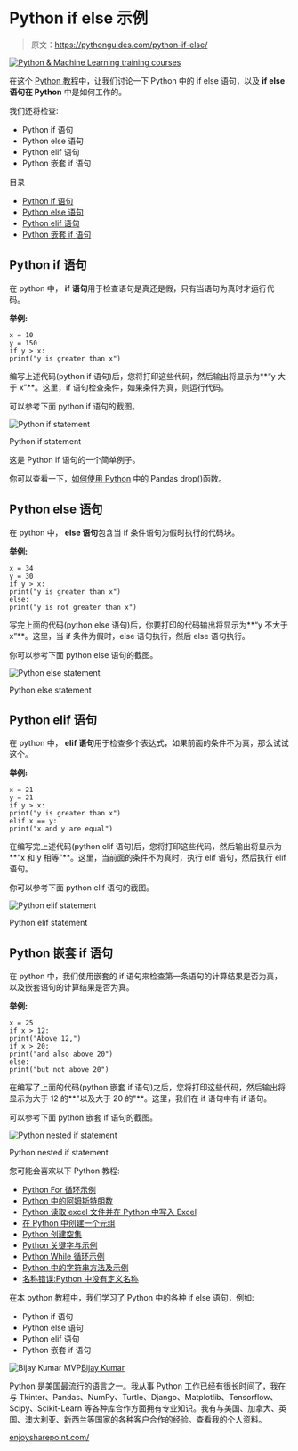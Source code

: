 # Python if else 示例

> 原文：<https://pythonguides.com/python-if-else/>

[![Python & Machine Learning training courses](img/49ec9c6da89a04c9f45bab643f8c765c.png)](https://sharepointsky.teachable.com/p/python-and-machine-learning-training-course)

在这个 [Python 教程](https://pythonguides.com/python-download-and-installation/)中，让我们讨论一下 Python 中的 if else 语句，以及 **if else 语句在 Python** 中是如何工作的。

我们还将检查:

*   Python if 语句
*   Python else 语句
*   Python elif 语句
*   Python 嵌套 if 语句

目录

[](#)

*   [Python if 语句](#Python_if_statement "Python if statement")
*   [Python else 语句](#Python_else_statement "Python else statement")
*   [Python elif 语句](#Python_elif_statement "Python elif statement")
*   [Python 嵌套 if 语句](#Python_nested_if_statement "Python nested if statement")

## Python if 语句

在 python 中， **if 语句**用于检查语句是真还是假，只有当语句为真时才运行代码。

**举例:**

```
x = 10
y = 150
if y > x:
print("y is greater than x")
```

编写上述代码(python if 语句)后，您将打印这些代码，然后输出将显示为**“y 大于 x”**。这里，if 语句检查条件，如果条件为真，则运行代码。

可以参考下面 python if 语句的截图。

![Python if statement](img/65357de1ec918a530e49a7a8559f5020.png "Python if statement")

Python if statement

这是 Python if 语句的一个简单例子。

你可以查看一下，[如何使用 Python](https://pythonguides.com/pandas-drop/) 中的 Pandas drop()函数。

## Python else 语句

在 python 中， **else 语句**包含当 if 条件语句为假时执行的代码块。

**举例:**

```
x = 34
y = 30
if y > x:
print("y is greater than x")
else:
print("y is not greater than x")
```

写完上面的代码(python else 语句)后，你要打印的代码输出将显示为**“y 不大于 x”**。这里，当 if 条件为假时，else 语句执行，然后 else 语句执行。

你可以参考下面 python else 语句的截图。

![Python else statement](img/2d78085e213ed111ea7a5c813f9d64ad.png "Python else statement")

Python else statement

## Python elif 语句

在 python 中， **elif 语句**用于检查多个表达式，如果前面的条件不为真，那么试试这个。

**举例:**

```
x = 21
y = 21
if y > x:
print("y is greater than x")
elif x == y:
print("x and y are equal")
```

在编写完上述代码(python elif 语句)后，您将打印这些代码，然后输出将显示为**“x 和 y 相等”**。这里，当前面的条件不为真时，执行 elif 语句，然后执行 elif 语句。

你可以参考下面 python elif 语句的截图。

![Python elif statement](img/2bd8aecb743416b32dd611e06ce674e1.png "Python elif statement 1")

Python elif statement

## Python 嵌套 if 语句

在 python 中，我们使用嵌套的 if 语句来检查第一条语句的计算结果是否为真，以及嵌套语句的计算结果是否为真。

**举例:**

```
x = 25
if x > 12:
print("Above 12,")
if x > 20:
print("and also above 20")
else:
print("but not above 20")
```

在编写了上面的代码(python 嵌套 if 语句)之后，您将打印这些代码，然后输出将显示为大于 12 的**"以及大于 20 的"**。这里，我们在 if 语句中有 if 语句。

可以参考下面 python 嵌套 if 语句的截图。

![Python nested if statement](img/4047054cd4d241d23e51596a312c341b.png "Python nested if statement")

Python nested if statement

您可能会喜欢以下 Python 教程:

*   [Python For 循环示例](https://pythonguides.com/python-for-loop/)
*   [Python 中的阿姆斯特朗数](https://pythonguides.com/armstrong-number-in-python/)
*   [Python 读取 excel 文件并在 Python 中写入 Excel](https://pythonguides.com/python-read-excel-file/)
*   [在 Python 中创建一个元组](https://pythonguides.com/create-a-tuple-in-python/)
*   [Python 创建空集](https://pythonguides.com/python-create-empty-set/)
*   [Python 关键字与示例](https://pythonguides.com/python-keywords/)
*   [Python While 循环示例](https://pythonguides.com/python-while-loop/)
*   [Python 中的字符串方法及示例](https://pythonguides.com/string-methods-in-python/)
*   [名称错误:Python 中没有定义名称](https://pythonguides.com/nameerror-name-is-not-defined/)

在本 python 教程中，我们学习了 Python 中的各种 if else 语句，例如:

*   Python if 语句
*   Python else 语句
*   Python elif 语句
*   Python 嵌套 if 语句

![Bijay Kumar MVP](img/9cb1c9117bcc4bbbaba71db8d37d76ef.png "Bijay Kumar MVP")[Bijay Kumar](https://pythonguides.com/author/fewlines4biju/)

Python 是美国最流行的语言之一。我从事 Python 工作已经有很长时间了，我在与 Tkinter、Pandas、NumPy、Turtle、Django、Matplotlib、Tensorflow、Scipy、Scikit-Learn 等各种库合作方面拥有专业知识。我有与美国、加拿大、英国、澳大利亚、新西兰等国家的各种客户合作的经验。查看我的个人资料。

[enjoysharepoint.com/](https://enjoysharepoint.com/)[](https://www.facebook.com/fewlines4biju "Facebook")[](https://www.linkedin.com/in/fewlines4biju/ "Linkedin")[](https://twitter.com/fewlines4biju "Twitter")